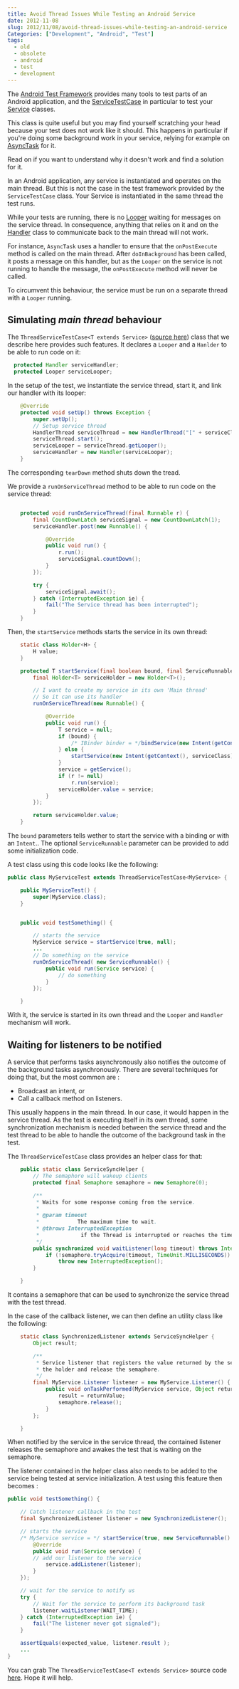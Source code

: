 ```yaml
---
title: Avoid Thread Issues While Testing an Android Service
date: 2012-11-08
slug: 2012/11/08/avoid-thread-issues-while-testing-an-android-service
Categories: ["Development", "Android", "Test"]
tags:
  - old
  - obsolete
  - android
  - test
  - development
---
```


The
[Android Test Framework](http://developer.android.com/tools/testing/testing_android.html)
provides many tools to test parts of an Android application, and the
[ServiceTestCase](http://developer.android.com/reference/android/test/ServiceTestCase.html)
in particular to test your
[Service](http://developer.android.com/reference/android/app/Service.html)
classes.

This class is quite useful but you may find yourself scratching your head
because your test does not work like it should. This happens in particular if
you're doing some background work in your service, relying for example on
[AsyncTask](http://developer.android.com/reference/android/os/AsyncTask.html)
for it.

Read on if you want to understand why it doesn't work and find a solution for
it.

<!--more-->

In an Android application, any service is instantiated and operates on the main
thread. But this is not the case in the test framework provided by the
`ServiceTestCase` class. Your Service is instantiated in the same thread the
test runs.

While your tests are running, there is no
[Looper](http://developer.android.com/reference/android/os/Looper.html) waiting
for messages on the service thread. In consequence, anything that relies on it
and on the
[Handler](http://developer.android.com/reference/android/os/Handler.html) class
to communicate back to the main thread will not work.

For instance, `AsyncTask` uses a handler to ensure that the `onPostExecute`
method is called on the main thread. After `doInBackground` has been called, it
posts a message on this handler, but as the `Looper` on the service is not
running to handle the message, the `onPostExecute` method will never be called.

To circumvent this behaviour, the service must be run on a separate thread with
a `Looper` running.

## Simulating _main thread_ behaviour

The `ThreadServiceTestCase<T extends Service>`
([source here](/downloads/code/ThreadServiceTestCase.java)) class that we
describe here provides such features. It declares a `Looper` and a `Hanlder` to
be able to run code on it:

```java
  protected Handler serviceHandler;
  protected Looper serviceLooper;
```

In the setup of the test, we instantiate the service thread, start it, and link
our handler with its looper:

```java
    @Override
    protected void setUp() throws Exception {
        super.setUp();
        // Setup service thread
        HandlerThread serviceThread = new HandlerThread("[" + serviceClass.getSimpleName() + "Thread]");
        serviceThread.start();
        serviceLooper = serviceThread.getLooper();
        serviceHandler = new Handler(serviceLooper);
    }
```

The corresponding `tearDown` method shuts down the tread.

We provide a `runOnServiceThread` method to be able to run code on the service
thread:

```java

    protected void runOnServiceThread(final Runnable r) {
        final CountDownLatch serviceSignal = new CountDownLatch(1);
        serviceHandler.post(new Runnable() {

            @Override
            public void run() {
                r.run();
                serviceSignal.countDown();
            }
        });

        try {
            serviceSignal.await();
        } catch (InterruptedException ie) {
            fail("The Service thread has been interrupted");
        }
    }
```

Then, the `startService` methods starts the service in its own thread:

```java
    static class Holder<H> {
        H value;
    }

    protected T startService(final boolean bound, final ServiceRunnable r) {
        final Holder<T> serviceHolder = new Holder<T>();

        // I want to create my service in its own 'Main thread'
        // So it can use its handler
        runOnServiceThread(new Runnable() {

            @Override
            public void run() {
                T service = null;
                if (bound) {
                    /* IBinder binder = */bindService(new Intent(getContext(), serviceClass));
                } else {
                    startService(new Intent(getContext(), serviceClass));
                }
                service = getService();
                if (r != null)
                    r.run(service);
                serviceHolder.value = service;
            }
        });

        return serviceHolder.value;
    }
```

The `bound` parameters tells wether to start the service with a binding or with
an `Intent`.. The optional `ServiceRunnable` parameter can be provided to add
some initialization code.

A test class using this code looks like the following:

```java
public class MyServiceTest extends ThreadServiceTestCase<MyService> {

    public MyServiceTest() {
        super(MyService.class);
    }


    public void testSomething() {

        // starts the service
        MyService service = startService(true, null);
        ...
        // Do something on the service
        runOnServiceThread( new ServiceRunnable() {
            public void run(Service service) {
                // do something
            }
        });

    }
```

With it, the service is started in its own thread and the `Looper` and `Handler`
mechanism will work.

## Waiting for listeners to be notified

A service that performs tasks asynchronously also notifies the outcome of the
background tasks asynchronously. There are several techniques for doing that,
but the most common are :

- Broadcast an intent, or
- Call a callback method on listeners.

This usually happens in the main thread. In our case, it would happen in the
service thread. As the test is executing itself in its own thread, some
synchronization mechanism is needed between the service thread and the test
thread to be able to handle the outcome of the background task in the test.

The `ThreadServiceTestCase` class provides an helper class for that:

```java
    public static class ServiceSyncHelper {
        // The semaphore will wakeup clients
        protected final Semaphore semaphore = new Semaphore(0);

        /**
         * Waits for some response coming from the service.
         *
         * @param timeout
         *            The maximum time to wait.
         * @throws InterruptedException
         *             if the Thread is interrupted or reaches the timeout.
         */
        public synchronized void waitListener(long timeout) throws InterruptedException {
            if (!semaphore.tryAcquire(timeout, TimeUnit.MILLISECONDS))
                throw new InterruptedException();
        }

    }
```

It contains a semaphore that can be used to synchronize the service thread with
the test thread.

In the case of the callback listener, we can then define an utility class like
the following:

```java
    static class SynchronizedListener extends ServiceSyncHelper {
        Object result;

        /**
         * Service listener that registers the value returned by the service in
         * the holder and release the semaphore.
         */
        final MyService.Listener listener = new MyService.Listener() {
            public void onTaskPerformed(MyService service, Object returnValue) {
                result = returnValue;
                semaphore.release();
            }
        };

    }

```

When notified by the service in the service thread, the contained listener
releases the semaphore and awakes the test that is waiting on the semaphore.

The listener contained in the helper class also needs to be added to the service
being tested at service initialization. A test using this feature then becomes :

```java
public void testSomething() {

    // Catch listener callback in the test
    final SynchronizedListener listener = new SynchronizedListener();

    // starts the service
    /* MyService service = */ startService(true, new ServiceRunnable() {
        @Override
        public void run(Service service) {
        // add our listener to the service
            service.addListener(listener);
        }
    });

    // wait for the service to notify us
    try {
        // Wait for the service to perform its background task
        listener.waitListener(WAIT_TIME);
    } catch (InterruptedException ie) {
        fail("The listener never got signaled");
    }

    assertEquals(expected_value, listener.result );
    ...
}
```

You can grab The `ThreadServiceTestCase<T extends Service>` source code
[here](/downloads/code/ThreadServiceTestCase.java). Hope it will help.
